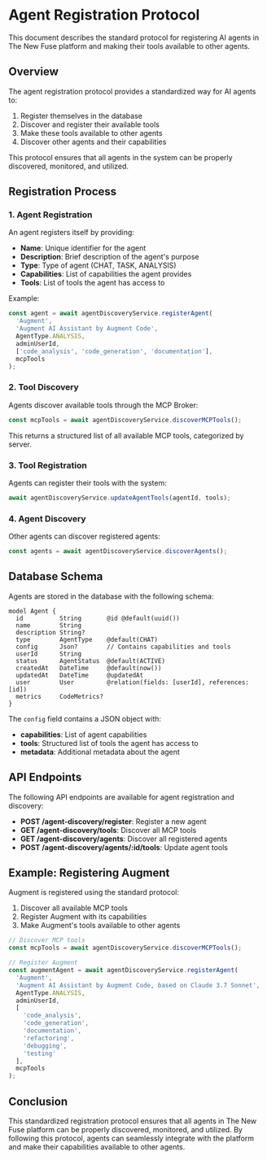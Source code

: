 # Agent Registration Protocol

This document describes the standard protocol for registering AI agents in The New Fuse platform and making their tools available to other agents.

## Overview

The agent registration protocol provides a standardized way for AI agents to:

1. Register themselves in the database
2. Discover and register their available tools
3. Make these tools available to other agents
4. Discover other agents and their capabilities

This protocol ensures that all agents in the system can be properly discovered, monitored, and utilized.

## Registration Process

### 1. Agent Registration

An agent registers itself by providing:

- **Name**: Unique identifier for the agent
- **Description**: Brief description of the agent's purpose
- **Type**: Type of agent (CHAT, TASK, ANALYSIS)
- **Capabilities**: List of capabilities the agent provides
- **Tools**: List of tools the agent has access to

Example:

```typescript
const agent = await agentDiscoveryService.registerAgent(
  'Augment',
  'Augment AI Assistant by Augment Code',
  AgentType.ANALYSIS,
  adminUserId,
  ['code_analysis', 'code_generation', 'documentation'],
  mcpTools
);
```

### 2. Tool Discovery

Agents discover available tools through the MCP Broker:

```typescript
const mcpTools = await agentDiscoveryService.discoverMCPTools();
```

This returns a structured list of all available MCP tools, categorized by server.

### 3. Tool Registration

Agents can register their tools with the system:

```typescript
await agentDiscoveryService.updateAgentTools(agentId, tools);
```

### 4. Agent Discovery

Other agents can discover registered agents:

```typescript
const agents = await agentDiscoveryService.discoverAgents();
```

## Database Schema

Agents are stored in the database with the following schema:

```prisma
model Agent {
  id          String       @id @default(uuid())
  name        String
  description String?
  type        AgentType    @default(CHAT)
  config      Json?        // Contains capabilities and tools
  userId      String
  status      AgentStatus  @default(ACTIVE)
  createdAt   DateTime     @default(now())
  updatedAt   DateTime     @updatedAt
  user        User         @relation(fields: [userId], references: [id])
  metrics     CodeMetrics?
}
```

The `config` field contains a JSON object with:

- **capabilities**: List of agent capabilities
- **tools**: Structured list of tools the agent has access to
- **metadata**: Additional metadata about the agent

## API Endpoints

The following API endpoints are available for agent registration and discovery:

- **POST /agent-discovery/register**: Register a new agent
- **GET /agent-discovery/tools**: Discover all MCP tools
- **GET /agent-discovery/agents**: Discover all registered agents
- **POST /agent-discovery/agents/:id/tools**: Update agent tools

## Example: Registering Augment

Augment is registered using the standard protocol:

1. Discover all available MCP tools
2. Register Augment with its capabilities
3. Make Augment's tools available to other agents

```typescript
// Discover MCP tools
const mcpTools = await agentDiscoveryService.discoverMCPTools();

// Register Augment
const augmentAgent = await agentDiscoveryService.registerAgent(
  'Augment',
  'Augment AI Assistant by Augment Code, based on Claude 3.7 Sonnet',
  AgentType.ANALYSIS,
  adminUserId,
  [
    'code_analysis',
    'code_generation',
    'documentation',
    'refactoring',
    'debugging',
    'testing'
  ],
  mcpTools
);
```

## Conclusion

This standardized registration protocol ensures that all agents in The New Fuse platform can be properly discovered, monitored, and utilized. By following this protocol, agents can seamlessly integrate with the platform and make their capabilities available to other agents.
